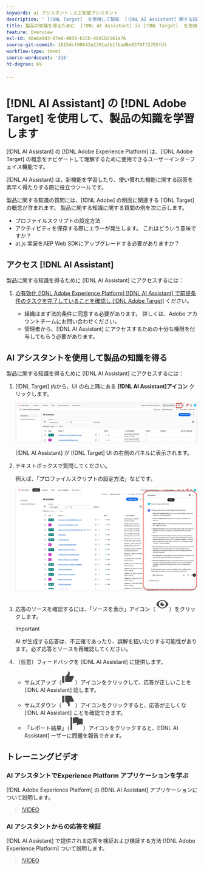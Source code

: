 ```yaml
---
keywords: ai アシスタント；人工知能アシスタント
description: ' [!DNL Target]  を使用して製品  [!DNL AI Assistant] 関する知識を得る方法を説明します。'
title: 製品の知識を得るために  [!DNL AI Assistant] in [!DNL Target]  を使用する方法
feature: Overview
exl-id: 48a6a9d3-07e8-4858-b15b-48d182161a76
source-git-commit: 1615dcf80643a1391a3b1fbad8e8378ff2785fd3
workflow-type: tm+mt
source-wordcount: '316'
ht-degree: 6%

---
```


# [!DNL AI Assistant] の [!DNL Adobe Target] を使用して、製品の知識を学習します

[!DNL AI Assistant] の [!DNL Adobe Experience Platform] は、[!DNL Adobe Target] の概念をナビゲートして理解するために使用できるユーザーインターフェイス機能です。

[!DNL AI Assistant] は、新機能を学習したり、使い慣れた機能に関する回答を素早く得たりする際に役立つツールです。

製品に関する知識の質問には、[!DNL Adobe] の側面に関連する [!DNL Target] の概念が含まれます。 製品に関する知識に関する質問の例を次に示します。

* プロファイルスクリプトの設定方法
* アクティビティを保存する際にエラーが発生します。 これはどういう意味ですか？
* at.js 実装をAEP Web SDKにアップグレードする必要がありますか？

## アクセス [!DNL AI Assistant]

製品に関する知識を得るために [!DNL AI Assistant] にアクセスするには：

1. [ の有効化  [!DNL Adobe Experience Platform] [!DNL AI Assistant] で前提条件のタスクを完了していることを確認し  [!DNL Adobe Target]](/help/main/c-intro/enabling-ai-assistant.md) ください。

   * 組織はまず法的条件に同意する必要があります。 詳しくは、Adobe アカウントチームにお問い合わせください。
   * 管理者から、[!DNL AI Assistant] にアクセスするための十分な権限を付与してもらう必要があります。

## AI アシスタントを使用して製品の知識を得る

製品に関する知識を得るために [!DNL AI Assistant] にアクセスするには：

1. [!DNL Target] 内から、UI の右上隅にある **[!DNL AI Assistant]アイコン** クリックします。

   ![AI アシスタント アイコン ](/help/main/c-intro/assets/ai-assistant-icon.png)

   [!DNL AI Assistant] が [!DNL Target] UI の右側のパネルに表示されます。

1. テキストボックスで質問してください。

   例えば、「プロファイルスクリプトの設定方法」などです。

   ![AI アシスタントと回答 ](/help/main/c-intro/assets/ai-assistant-answer.png)

1. 応答のソースを確認するには、「ソースを表示」アイコン（![ ソースを表示アイコン ](/help/main/assets/icons/Visibility.svg)）をクリックします。

   >[!IMPORTANT]
   >
   >AI が生成する応答は、不正確であったり、誤解を招いたりする可能性があります。必ず応答とソースを再確認してください。

1. （任意）フィードバックを [!DNL AI Assistant] に提供します。

   * サムズアップ（![ サムズアップアイコン ](/help/main/assets/icons/ThumbUp.svg)）アイコンをクリックして、応答が正しいことを [!DNL AI Assistant] 認します。
   * サムズダウン（![ サムズダウンアイコン ](/help/main/assets/icons/ThumbDown.svg)）アイコンをクリックすると、応答が正しくな [!DNL AI Assistant] ことを確認できます。
   * 「レポート結果」（![ レポート結果アイコン ](/help/main/assets/icons/Flag.svg)）アイコンをクリックすると、[!DNL AI Assistant] ーザーに問題を報告できます。

## トレーニングビデオ

### AI アシスタントでExperience Platform アプリケーションを学ぶ

[!DNL Adobe Experience Platform] の [!DNL AI Assistant] アプリケーションについて説明します。

>[!VIDEO](https://video.tv.adobe.com/v/3441024/?learn=on&#x26;enablevpops)

### AI アシスタントからの応答を検証

[!DNL AI Assistant] で提供される応答を検証および検証する方法 [!DNL Adobe Experience Platform] ついて説明します。

>[!VIDEO](https://video.tv.adobe.com/v/3441738/?learn=on&#x26;enablevpops)
